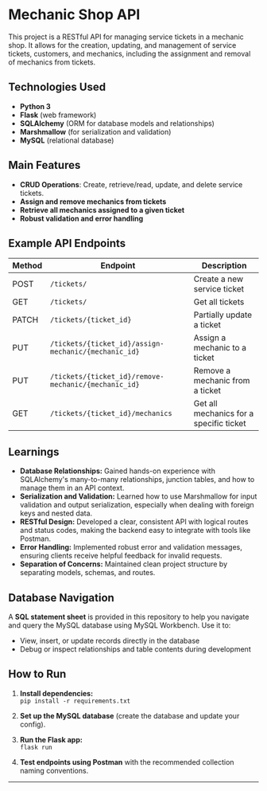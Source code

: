 # Mechanic Shop API

This project is a RESTful API for managing service tickets in a mechanic shop. It allows for the creation, updating, and management of service tickets, customers, and mechanics, including the assignment and removal of mechanics from tickets.

## Technologies Used

- **Python 3**
- **Flask** (web framework)
- **SQLAlchemy** (ORM for database models and relationships)
- **Marshmallow** (for serialization and validation)
- **MySQL** (relational database)

## Main Features

- **CRUD Operations**: Create, retrieve/read, update, and delete service tickets.
- **Assign and remove mechanics from tickets**
- **Retrieve all mechanics assigned to a given ticket**
- **Robust validation and error handling**

## Example API Endpoints

| Method | Endpoint                                             | Description                             |
| ------ | ---------------------------------------------------- | --------------------------------------- |
| POST   | `/tickets/`                                          | Create a new service ticket             |
| GET    | `/tickets/`                                          | Get all tickets                         |
| PATCH  | `/tickets/{ticket_id}`                               | Partially update a ticket               |
| PUT    | `/tickets/{ticket_id}/assign-mechanic/{mechanic_id}` | Assign a mechanic to a ticket           |
| PUT    | `/tickets/{ticket_id}/remove-mechanic/{mechanic_id}` | Remove a mechanic from a ticket         |
| GET    | `/tickets/{ticket_id}/mechanics`                     | Get all mechanics for a specific ticket |

## Learnings

- **Database Relationships:** Gained hands-on experience with SQLAlchemy's many-to-many relationships, junction tables, and how to manage them in an API context.
- **Serialization and Validation:** Learned how to use Marshmallow for input validation and output serialization, especially when dealing with foreign keys and nested data.
- **RESTful Design:** Developed a clear, consistent API with logical routes and status codes, making the backend easy to integrate with tools like Postman.
- **Error Handling:** Implemented robust error and validation messages, ensuring clients receive helpful feedback for invalid requests.
- **Separation of Concerns:** Maintained clean project structure by separating models, schemas, and routes.

## Database Navigation

A **SQL statement sheet** is provided in this repository to help you navigate and query the MySQL database using MySQL Workbench. Use it to:

- View, insert, or update records directly in the database
- Debug or inspect relationships and table contents during development

## How to Run

1. **Install dependencies:**  
   `pip install -r requirements.txt`

2. **Set up the MySQL database** (create the database and update your config).

3. **Run the Flask app:**  
   `flask run`

4. **Test endpoints using Postman** with the recommended collection naming conventions.

---
